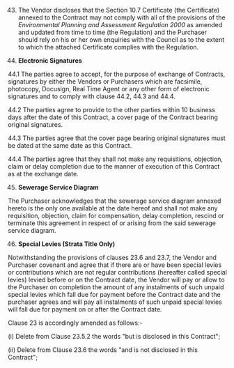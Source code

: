 43. The Vendor discloses that the Section 10.7 Certificate (the Certificate) annexed to the Contract may not comply with all of the provisions of the *Environmental Planning and Assessment Regulation 2000* as amended and updated from time to time (the Regulation) and the Purchaser should rely on his or her own enquiries with the Council as to the extent to which the attached Certificate complies with the Regulation.

44. **Electronic Signatures**

44.1 The parties agree to accept, for the purpose of exchange of Contracts, signatures by either the Vendors or Purchasers which are facsimile, photocopy, Docusign, Real Time Agent or any other form of electronic signatures and to comply with clause 44.2, 44.3 and 44.4.

44.2 The parties agree to provide to the other parties within 10 business days after the date of this Contract, a cover page of the Contract bearing original signatures.

44.3 The parties agree that the cover page bearing original signatures must be dated at the same date as this Contract.

44.4 The parties agree that they shall not make any requisitions, objection, claim or delay completion due to the manner of execution of this Contract as at the exchange date.

45. **Sewerage Service Diagram**

The Purchaser acknowledges that the sewerage service diagram annexed hereto is the only one available at the date hereof and shall not make any requisition, objection, claim for compensation, delay completion, rescind or terminate this agreement in respect of or arising from the said sewerage service diagram.

46. **Special Levies (Strata Title Only)**

Notwithstanding the provisions of clauses 23.6 and 23.7, the Vendor and Purchaser covenant and agree that if there are or have been special levies or contributions which are not regular contributions (hereafter called special levies) levied before or on the Contract date, the Vendor will pay or allow to the Purchaser on completion the amount of any instalments of such unpaid special levies which fall due for payment before the Contract date and the purchaser agrees and will pay all instalments of such unpaid special levies will fall due for payment on or after the Contract date.

Clause 23 is accordingly amended as follows:-

(i) Delete from Clause 23.5.2 the words "but is disclosed in this Contract";

(ii) Delete from Clause 23.6 the words "and is not disclosed in this Contract";